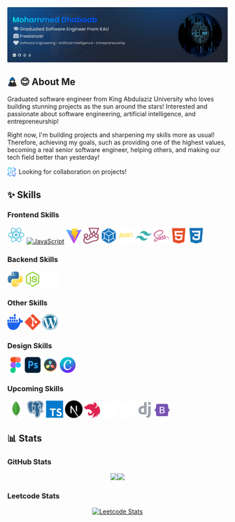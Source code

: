 <img src="./assets/banner/Banner.png" alt="Banner" />

## <div style="display: flex; align-items:center; gap: 6px;"><img src = "https://github.com/0xAbdulKhalid/0xAbdulKhalid/raw/main/assets/mdImages/about_me.gif" width ="23" height="23">😊 About Me</div>

Graduated software engineer from King Abdulaziz University who loves building stunning projects as the sun around the stars! Interested and passionate about software engineering, artificial intelligence, and entrepreneurship!

Right now, I'm building projects and sharpening my skills more as usual! Therefore, achieving my goals, such as providing one of the highest values, becoming a real senior software engineer, helping others, and making our tech field better than yesterday!

<div style="display: flex; align-items:center; gap: 6px;"><img src="./assets/icons/teamwork.svg" width="20" />Looking for collaboration on projects!</div>

## ✨ Skills

### Frontend Skills

<a href="https://reactjs.org/" target="_blank" rel="noreferrer"> <img src="./assets/skills/frontend/react.svg" alt="react" width="40" height="40" alt="React.js" title="React.js" /></a>
<a href="./assets/skills/frontend/javascript.svg" target="_blank" rel="noreferrer"><img src="https://raw.githubusercontent.com/danielcranney/readme-generator/main/public/icons/skills/javascript-colored.svg" width="36" height="36" alt="JavaScript" title="JavaScript" /></a>
<a href="https://vitejs.dev/" target="_blank" rel="noreferrer"><img src="./assets/skills/frontend/vite.svg" width="36" height="36" alt="Vite.js" title="Vite.js" /></a>
<a href="https://jestjs.io/" target="_blank" rel="noreferrer"><img src="./assets/skills/frontend/jest.svg" width="36" height="36" alt="Jest.js" title="Jest.js" /></a>
<a href="https://webpack.js.org/" target="_blank" rel="noreferrer"><img src="./assets/skills/frontend/webpack.svg" width="36" height="36" alt="Webpack" title="Webpack" /></a>
<a href="https://babeljs.io/" target="_blank" rel="noreferrer"><img src="./assets/skills/frontend/babel.svg" width="36" height="36" alt="Babel" title="Babel" /></a>
<a href="https://tailwindcss.com/" target="_blank" rel="noreferrer"><img src="./assets/skills/frontend/tailwindcss.svg" width="36" height="36" alt="TailwindCSS" title="TailwindCSS" /></a>
<a href="https://sass-lang.com/" target="_blank" rel="noreferrer"><img src="./assets/skills/frontend/sass.svg" width="36" height="36" alt="SASS" title="SASS" /></a>
<a href="https://developer.mozilla.org/en-US/docs/Glossary/HTML5" target="_blank" rel="noreferrer"><img src="./assets/skills/frontend/html.svg" width="36" height="36" alt="HTML5" title="HTML5" /></a>
<a href="https://www.w3.org/TR/CSS/#css" target="_blank" rel="noreferrer"><img src="./assets/skills/frontend/css.svg" width="36" height="36" alt="CSS3" title="CSS3" /></a>

### Backend Skills

<a href="https://www.python.org/" target="_blank" rel="noreferrer"><img src="./assets/skills/backend/python.svg" width="36" height="36" alt="Python" title="Python"/></a>
<a href="https://nodejs.org/en/" target="_blank" rel="noreferrer"><img src="./assets/skills/backend/node.svg" width="36" height="36" alt="Node.js" title="Node.js" /></a>
<a href="https://expressjs.com/" target="_blank" rel="noreferrer"><img src="./assets/skills/backend/express.svg" width="36" height="36" alt="Express.js" title="Express.js" /></a>

### Other Skills

<a href="https://www.docker.com/" target="_blank" rel="noreferrer"><img src="./assets/skills/other/docker.svg" width="36" height="36" alt="Docker" title="Docker" /></a>
<a href="https://git-scm.com/" target="_blank" rel="noreferrer"><img src="./assets/skills/other/git.svg" width="36" height="36" alt="Git" title="Git" /></a>
<a href="https://wordpress.org/" target="_blank" rel="noreferrer"><img src="./assets/skills/other/wordpress.svg" width="36" height="36" alt="WordPress" title="WordPress" /></a>

### Design Skills

<a href="https://www.figma.com/" target="_blank" rel="noreferrer"><img src="./assets/skills/desgin/figma.svg" width="36" height="36" alt="Figma" title="Figma" /></a>
<a href="https://www.adobe.com/uk/products/photoshop.html" target="_blank" rel="noreferrer"><img src="./assets/skills/desgin/photoshop.svg" width="36" height="36" alt="Photoshop" title="Photoshop" /></a>
<a href="https://www.blackmagicdesign.com/products/davinciresolve" target="_blank" rel="noreferrer"><img src="./assets/skills/desgin/davinci-resolve.svg" width="36" height="36" alt="Davinci Resolve" title="Davinci Resolve" /></a>
<a href="https://www.canva.com/" target="_blank" rel="noreferrer"><img src="./assets/skills/desgin/canva.svg" width="36" height="36" alt="Canva" title="Canva" /></a>
<br>

### Upcoming Skills

<a href="https://www.mongodb.com/" target="_blank" rel="noreferrer"> <img src="./assets/skills/backend/mongodb.svg" alt="mongodb" width="40" height="40" title="mongodb" /></a>
<a href="https://www.postgresql.org" target="_blank" rel="noreferrer"> <img src="./assets/skills/backend/postgresql.svg" alt="postgresql" title="postgresql" width="40" height="40"/></a>
<a href="https://www.typescriptlang.org/" target="_blank" rel="noreferrer"> <img src="./assets/skills/frontend/typescript.svg" alt="Typescript" title="Typescript" width="40" height="40"/></a>
<a href="https://nextjs.org/" target="_blank" rel="noreferrer"> <img src="./assets/skills/frontend/next.svg" alt="nextjs-colored" title="Next.js" width="40" height="40"/></a>
<a href="https://docs.nestjs.com/" target="_blank" rel="noreferrer"><img src="./assets/skills/frontend/nest.svg" width="36" height="36" alt="Nest.js" title="Nest.js" /></a>
<a href="https://aws.amazon.com" target="_blank" rel="noreferrer"><img src="./assets/skills/backend/aws.svg" width="36" height="36" alt="Amazon Web Services" title="Amazon Web Services" /></a>
<a href="https://flask.palletsprojects.com/en/2.0.x/" target="_blank" rel="noreferrer"><img src="./assets/skills/backend/flask.svg" width="36" height="36" alt="Flask" title="Flask" /></a>
<a href="https://www.djangoproject.com/" target="_blank" rel="noreferrer"><img src="./assets/skills/backend/django.svg" width="36" height="36" alt="Django" title="Django" /></a>
<a href="https://getbootstrap.com/" target="_blank" rel="noreferrer"><img src="./assets/skills//frontend/bootstrap.svg" width="36" height="36" alt="Bootstrap" title="Bootstrap" /></a>

## 📊 Stats

### GitHub Stats

<div style="display:flex; justify-content: center;">
<a href="https://github.com/mohammed-dhabaab" target="_blank">
  <img height="180em" src="https://github-readme-streak-stats.herokuapp.com/?user=mohammed-dhabaab&theme=algolia&hide_border=true"/><img height="180em" src="https://github-readme-stats.vercel.app/api/top-langs/?username=mohammed-dhabaab&theme=algolia&hide_border=true&include_all_commits=true&count_private=false&layout=compact"/>
</a>
</div>

### Leetcode Stats

<div style="display:flex; justify-content: center;">
<a href="https://leetcode.com/Mohammed_Dhabaab" target="_blank">
    <img height="180em" src="https://leetcard.jacoblin.cool/Mohammed_Dhabaab" alt="Leetcode Stats">
  </a>
</div>

<!--
![](https://github-readme-stats.vercel.app/api?username=Mohammed-dhabaab&theme=algolia&hide_border=true&include_all_commits=true&count_private=false)<br/>
-->

<!-- Proudly created with GPRM ( https://gprm.itsvg.in ) -->

<!-- Proudly created with GPRM ( https://gprm.itsvg.in ) -->

<!--
**Mohammed-Aldhabaab/Mohammed-Aldhabaab** is a ✨ _special_ ✨ repository because its `README.md` (this file) appears on your GitHub profile.

Here are some ideas to get you started:

- 🔭 I’m currently working on ...
- 🌱 I’m currently learning ...
- 👯 I’m looking to collaborate on ...
- 🤔 I’m looking for help with ...
- 💬 Ask me about ...
- 📫 How to reach me: ...
- 😄 Pronouns: ...
- ⚡ Fun fact: ...
-->
